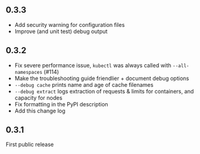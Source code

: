 ## 0.3.3

- Add security warning for configuration files
- Improve (and unit test) debug output

## 0.3.2

- Fix severe performance issue, `kubectl` was always called with `--all-namespaces` (#114)
- Make the troubleshooting guide friendlier + document debug options
- `--debug cache` prints name and age of cache filenames
- `--debug extract` logs extraction of requests & limits for containers, and capacity for nodes
- Fix formatting in the PyPI description
- Add this change log

## 0.3.1

First public release
